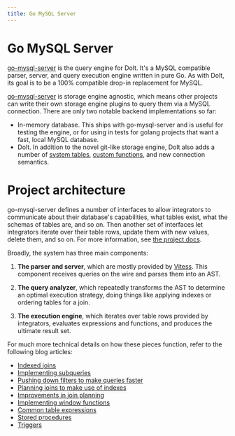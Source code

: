 ```yaml
---
title: Go MySQL Server
---
```


# Go MySQL Server

[go-mysql-server](https://github.com/dolthub/go-mysql-server) is the
query engine for Dolt. It's a MySQL compatible parser, server, and
query execution engine written in pure Go. As with Dolt, its goal is
to be a 100% compatible drop-in replacement for MySQL.

[go-mysql-server](https://github.com/dolthub/go-mysql-server) is
storage engine agnostic, which means other projects can write their
own storage engine plugins to query them via a MySQL connection. There
are only two notable backend implementations so far:

- In-memory database. This ships with go-mysql-server and is useful
  for testing the engine, or for using in tests for golang projects
  that want a fast, local MySQL database.
- Dolt. In addition to the novel git-like storage engine, Dolt also
  adds a number of [system
  tables](../../reference/sql/dolt-system-tables.md), [custom
  functions](../../reference/sql/dolt-sql-functions.md),
  and new connection semantics.

# Project architecture

go-mysql-server defines a number of interfaces to allow integrators to
communicate about their database's capabilities, what tables exist,
what the schemas of tables are, and so on. Then another set of
interfaces let integrators iterate over their table rows, update them
with new values, delete them, and so on. For more information, see [the
project docs](https://github.com/dolthub/go-mysql-server#custom-data-source-implementation).

Broadly, the system has three main components:

1. **The parser and server**, which are mostly provided by
   [Vitess](vitess.md). This component receives queries on the wire and
   parses them into an AST.

2. **The query analyzer**, which repeatedly transforms the AST to
   determine an optimal execution strategy, doing things like applying
   indexes or ordering tables for a join.

3. **The execution engine**, which iterates over table rows provided
   by integrators, evaluates expressions and functions, and produces the
   ultimate result set.

For much more technical details on how these pieces function, refer to
the following blog articles:

- [Indexed joins](https://www.dolthub.com/blog/2020-02-14-implementing-indexed-joins/)
- [Implementing subqueries](https://www.dolthub.com/blog/2020-08-05-implementing-subqueries/)
- [Pushing down filters to make queries faster](https://www.dolthub.com/blog/2020-10-28-pushdown-filters/)
- [Planning joins to make use of indexes](https://www.dolthub.com/blog/2020-12-28-join-planning/)
- [Improvements in join planning](https://www.dolthub.com/blog/2021-03-17-recent-improvements-to-join-planning/)
- [Implementing window functions](https://www.dolthub.com/blog/2021-02-26-implementing-window-functions/)
- [Common table expressions](https://www.dolthub.com/blog/2021-03-24-common-table-expressions/)
- [Stored procedures](https://www.dolthub.com/blog/2021-03-10-introducing-stored-procedures/)
- [Triggers](https://www.dolthub.com/blog/2020-10-02-announcing-triggers/)
